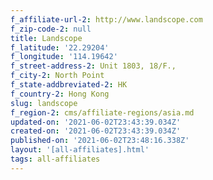 ```yaml
---
f_affiliate-url-2: http://www.landscope.com
f_zip-code-2: null
title: Landscope
f_latitude: '22.29204'
f_longitude: '114.19642'
f_street-address-2: Unit 1803, 18/F.,­
f_city-2: North Point­
f_state-addbreviated-2: HK­
f_country-2: Hong Kong
slug: landscope
f_region-2: cms/affiliate-regions/asia.md
updated-on: '2021-06-02T23:43:39.034Z'
created-on: '2021-06-02T23:43:39.034Z'
published-on: '2021-06-02T23:48:16.338Z'
layout: '[all-affiliates].html'
tags: all-affiliates
---
```



